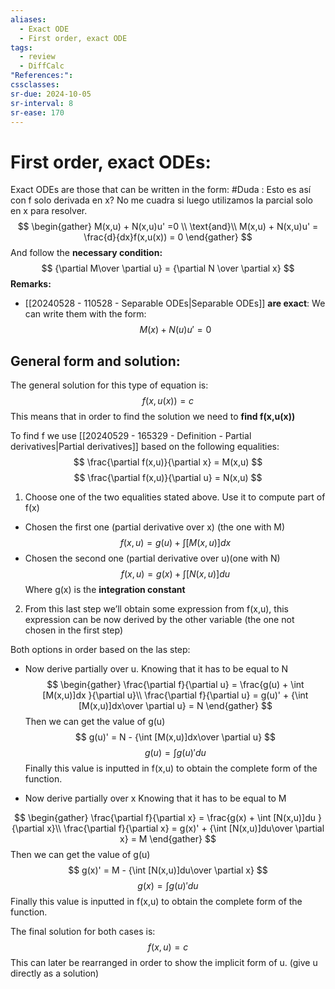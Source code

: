 ```yaml
---
aliases:
  - Exact ODE
  - First order, exact ODE
tags:
  - review
  - DiffCalc
"References:": 
cssclasses:
sr-due: 2024-10-05
sr-interval: 8
sr-ease: 170
---
```

# First order, exact ODEs:
Exact ODEs are those that can be written in the form: 
#Duda : Esto es así con f solo derivada en x? No me cuadra si luego utilizamos la parcial solo en x para resolver. 
$$
\begin{gather}
M(x,u) + N(x,u)u' =0 \\
\text{and}\\
M(x,u) + N(x,u)u' = \frac{d}{dx}f(x,u(x)) = 0
\end{gather}
$$
And follow the **necessary condition:** 
$$
{\partial M\over \partial u} = {\partial N \over \partial x}
$$
**Remarks:**
+ [[20240528 - 110528 - Separable ODEs|Separable ODEs]] **are exact**: We can write them with the form: 
$$
M(x) + N(u)u' = 0
$$
## General form and solution:
The general solution for this type of equation is: 
$$
f(x,u(x)) = c
$$
This means that in order to find the solution we need to **find f(x,u(x))**

To find f we use [[20240529 - 165329 - Definition - Partial derivatives|Partial derivatives]] based on the following equalities: 
$$
\frac{\partial f(x,u)}{\partial x} = M(x,u)
$$
$$
\frac{\partial f(x,u)}{\partial u} = N(x,u)
$$
1. Choose one of the two equalities stated above. Use it to compute part of f(x)

+ Chosen the first one (partial derivative over x) (the one with M)
$$
f(x,u) = g(u) + \int [M(x,u)] dx
$$
+ Chosen the second one (partial derivative over u)(one with N)
$$
f(x,u) = g(x) + \int [N(x,u)] du
$$
Where g(x) is the **integration constant**

2. From this last step we’ll obtain some expression from f(x,u), this expression can be now derived by the other variable (the one not chosen in the first step)

Both options in order based on the las step:

+ Now derive partially over u. Knowing that it has to be equal to N
$$
\begin{gather}
\frac{\partial f}{\partial u} = \frac{g(u) + \int [M(x,u)]dx }{\partial u}\\
\frac{\partial f}{\partial u} =  g(u)' + {\int [M(x,u)]dx\over \partial u} = N
\end{gather}
$$
Then we can get the value of g(u)
$$
g(u)' = N - {\int [M(x,u)]dx\over \partial u}
$$
$$
g(u) = \int g(u)' du 
$$
Finally this value is inputted in f(x,u) to obtain the complete form of the function.

+ Now derive partially over x Knowing that it has to be equal to M

$$
\begin{gather}
	\frac{\partial f}{\partial x} = \frac{g(x) + \int [N(x,u)]du }{\partial x}\\
\frac{\partial f}{\partial x} =  g(x)' + {\int [N(x,u)]du\over \partial x} = M
\end{gather}
$$
Then we can get the value of g(u)
$$
g(x)' = M - {\int [N(x,u)]du\over \partial x}
$$
$$
g(x) = \int g(u)' du 
$$
Finally this value is inputted in f(x,u) to obtain the complete form of the function.


The final solution for both cases is: 
$$
f(x,u) = c
$$
This can later be rearranged in order to show the implicit form of u. (give u directly as a solution)


